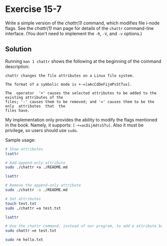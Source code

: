 # Exercise 15-7

Write a simple version of the *chattr(1)* command, which modifies file i-node flags. See the
*chattr(1)* man page for details of the `chattr` command-line interface. (You don't need to
implement the `-R`, `-V`, and `-v` options.)

## Solution

Running `man 1 chattr` shows the following at the beginning of the command description:

```
chattr changes the file attributes on a Linux file system.

The format of a symbolic mode is +-=[aAcCdDeFijmPsStTux].

The  operator  '+' causes the selected attributes to be added to the existing attributes of the
files; '-' causes them to be removed; and '=' causes them to be the only  attributes  that  the
files have.
```

My implementation only provides the ability to modify the flags mentioned in the book. Namely, it
supports: `[-+=acDijAdtsSTu]`. Also it must be privilege, so users should use `sudo`.

Sample usage:

```bash
# Show attributes
lsattr

# Add append-only attribute
sudo ./chattr +a ./README.md

lsattr

# Remove the append-only attribute
sudo ./chattr -a ./README.md

# Set attributes
touch test.txt
sudo ./chattr =a test.txt

lsattr

# Use the chattr command, instead of our program, to add e attribute back
sudo chattr =e test.txt

sudo rm hello.txt
```
